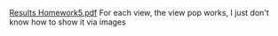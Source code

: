 [Results Homework5.pdf](https://github.com/user-attachments/files/23142851/Results.Homework5.pdf)
For each view, the view pop works, I just don't know how to show it via images
